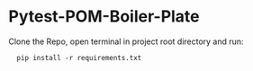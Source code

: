 # Pytest-POM-Boiler-Plate

Clone the Repo, open terminal in project root directory and run:
```
  pip install -r requirements.txt
```
